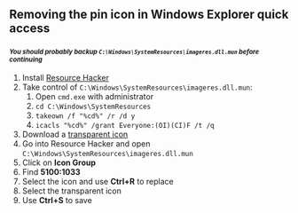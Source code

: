 ## Removing the pin icon in Windows Explorer quick access

### <sub><sup>*You should probably backup `C:\Windows\SystemResources\imageres.dll.mun` before continuing*</sub></sup>

1. Install [Resource Hacker](http://www.angusj.com/resourcehacker/)
2. Take control of `C:\Windows\SystemResources\imageres.dll.mun`:
    1. Open `cmd.exe` with administrator
    2. `cd C:\Windows\SystemResources`
    3. `takeown /f "%cd%" /r /d y`
    4. `icacls "%cd%" /grant Everyone:(OI)(CI)F /t /q`
3. Download a [transparent icon](https://raw.githubusercontent.com/st0rmw1ndz/st0rmw1ndz.github.io/guides/assets/blank.ico)
4. Go into Resource Hacker and open `C:\Windows\SystemResources\imageres.dll.mun`
5. Click on **Icon Group**
6. Find **5100:1033**
7. Select the icon and use **Ctrl+R** to replace
8. Select the transparent icon
9. Use **Ctrl+S** to save